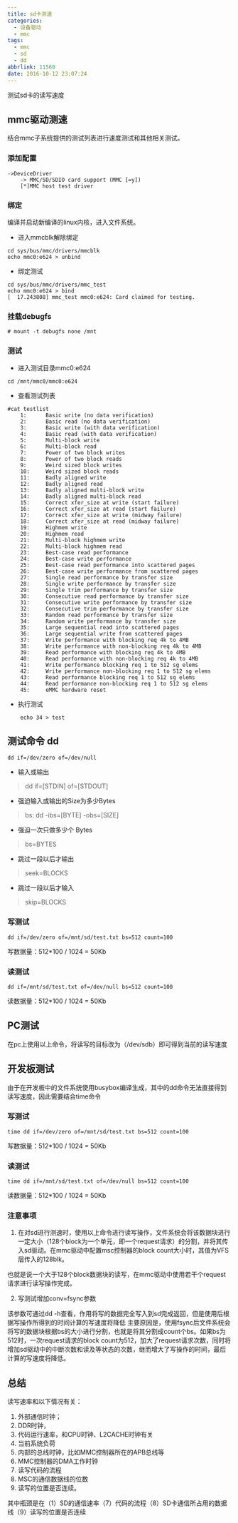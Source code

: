 ```yaml
---
title: sd卡测速
categories:
  - 设备驱动
  - mmc
tags:
  - mmc
  - sd
  - dd
abbrlink: 11560
date: 2016-10-12 23:07:24
---
```


测试sd卡的读写速度

<!--- more --->
## mmc驱动测速

结合mmc子系统提供的测试列表进行速度测试和其他相关测试。

### 添加配置

```
->DeviceDriver
    -> MMC/SD/SDIO card support (MMC [=y])
    [*]MMC host test driver
```

### 绑定

编译并启动新编译的linux内核，进入文件系统。
* 进入mmcblk解除绑定

```
cd sys/bus/mmc/drivers/mmcblk
echo mmc0:e624 > unbind
```

* 绑定测试

```
cd sys/bus/mmc/drivers/mmc_test
echo mmc0:e624 > bind
[  17.243808] mmc_test mmc0:e624: Card claimed for testing.
```

### 挂载debugfs

```
# mount -t debugfs none /mnt
```

### 测试

* 进入测试目录mmc0:e624

```
cd /mnt/mmc0/mmc0:e624
```

* 查看测试列表

```
#cat testlist
	1:      Basic write (no data verification)
	2:      Basic read (no data verification)
	3:      Basic write (with data verification)
	4:      Basic read (with data verification)
	5:      Multi-block write
	6:      Multi-block read
	7:      Power of two block writes
	8:      Power of two block reads
	9:      Weird sized block writes
	10:     Weird sized block reads
	11:     Badly aligned write
	12:     Badly aligned read
	13:     Badly aligned multi-block write
	14:     Badly aligned multi-block read
	15:     Correct xfer_size at write (start failure)
	16:     Correct xfer_size at read (start failure)
	17:     Correct xfer_size at write (midway failure)
	18:     Correct xfer_size at read (midway failure)
	19:     Highmem write
	20:     Highmem read
	21:     Multi-block highmem write
	22:     Multi-block highmem read
	23:     Best-case read performance
	24:     Best-case write performance
	25:     Best-case read performance into scattered pages
	26:     Best-case write performance from scattered pages
	27:     Single read performance by transfer size
	28:     Single write performance by transfer size
	29:     Single trim performance by transfer size
	30:     Consecutive read performance by transfer size
	31:     Consecutive write performance by transfer size
	32:     Consecutive trim performance by transfer size
	33:     Random read performance by transfer size
	34:     Random write performance by transfer size
	35:     Large sequential read into scattered pages
	36:     Large sequential write from scattered pages
	37:     Write performance with blocking req 4k to 4MB
	38:     Write performance with non-blocking req 4k to 4MB
	39:     Read performance with blocking req 4k to 4MB
	40:     Read performance with non-blocking req 4k to 4MB
	41:     Write performance blocking req 1 to 512 sg elems
	42:     Write performance non-blocking req 1 to 512 sg elems
	43:     Read performance blocking req 1 to 512 sg elems
	44:     Read performance non-blocking req 1 to 512 sg elems
	45:     eMMC hardware reset
```

* 执行测试

```
	echo 34 > test
```

## 测试命令  dd

```
dd if=/dev/zero of=/dev/null
```

* 输入或输出

>dd if=[STDIN] of=[STDOUT]

* 强迫输入或输出的Size为多少Bytes

>bs: dd -ibs=[BYTE] -obs=[SIZE]

* 强迫一次只做多少个 Bytes

>bs=BYTES

* 跳过一段以后才输出

>seek=BLOCKS

* 跳过一段以后才输入

>skip=BLOCKS

### 写测试

```
dd if=/dev/zero of=/mnt/sd/test.txt bs=512 count=100

```
写数据量：512*100 / 1024 = 50Kb
### 读测试

```
dd if=/mnt/sd/test.txt of=/dev/null bs=512 count=100

```
读数据量：512*100 / 1024 = 50Kb

## PC测试

在pc上使用以上命令，将读写的目标改为（/dev/sdb）即可得到当前的读写速度

## 开发板测试

由于在开发板中的文件系统使用busybox编译生成，其中的dd命令无法直接得到读写速度，因此需要结合time命令

### 写测试

```
time dd if=/dev/zero of=/mnt/sd/test.txt bs=512 count=100

```
写数据量：512*100 / 1024 = 50Kb
### 读测试

```
time dd if=/mnt/sd/test.txt of=/dev/null bs=512 count=100

```
读数据量：512*100 / 1024 = 50Kb

### 注意事项

1. 在对sd进行测速时，使用以上命令进行读写操作，文件系统会将该数据块进行一定大小（128个block为一个单元，即一个request请求）的分割，并将其传入sd驱动。在mmc驱动中配置msc控制器的block count大小时，其值为VFS层传入的128blk。

也就是说一个大于128个block数据块的读写，在mmc驱动中使用若干个request请求进行读写操作完成。

2. 写测试增加conv=fsync参数

该参数可通过dd -h查看，作用将写的数据完全写入到sd完成返回，但是使用后根据写操作所得到的时间计算的写速度将降低
主要原因是，使用fsync后文件系统会将写的数据块根据bs的大小进行分割，也就是将其分割成count个bs。如果bs为512时，一次request请求的block count为512，加大了request请求次数，同时将增加sd驱动中的中断次数和读及等状态的次数，继而增大了写操作的时间，最后计算的写速度将降低。

## 总结

读写速率和以下情况有关：
1. 外部通信时钟；
2. DDR时钟，
3. 代码运行速率，和CPU时钟、L2CACHE时钟有关
4. 当前系统负荷
5. 内部的总线时钟，比如MMC控制器所在的APB总线等
6. MMC控制器的DMA工作时钟
7. 读写代码的流程
8. MSC的通信数据线的位数
9. 读写的位置是否连续。

其中瓶颈是在（1）SD的通信速率（7）代码的流程（8）SD卡通信所占用的数据线（9）读写的位置是否连续
